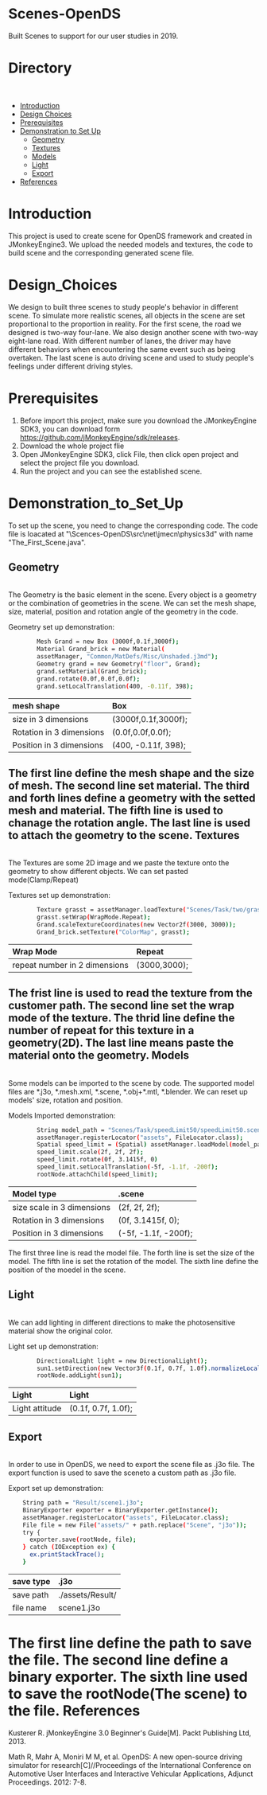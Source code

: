 # Scenes-OpenDS
Built Scenes to support for our user studies in 2019.

Directory
=========
</br>


<!--ts-->
   * [Introduction](#Introduction)
   * [Design Choices](#Design_Choices)
   * [Prerequisites](#Prerequisites)
   * [Demonstration to Set Up](#Demonstration_to_Set_Up)
      * [Geometry](#Geometry)
      * [Textures](#Textures)
      * [Models](#Models)
      * [Light](#Light)
      * [Export](#Export)
   * [References](#References)
   
<!--te-->
   
Introduction
============

This project is used to create scene for OpenDS framework and created in JMonkeyEngine3. We upload the needed models and textures, the code to build scene and the corresponding generated scene file.

Design_Choices
============

We design to built three scenes to study people's behavior in different scene. To simulate more realistic scenes, all objects in the scene are set proportional to the proportion in reality. For the first scene, the road we designed is two-way four-lane. We also design another scene with two-way eight-lane road. With different number of lanes, the driver may have different behaviors when encountering the same event such as being overtaken. The last scene is auto driving scene and used to study people's feelings under different driving styles.

Prerequisites
============

1. Before import this project, make sure you download the JMonkeyEngine SDK3, you can download form https://github.com/jMonkeyEngine/sdk/releases.
2. Download the whole project flie
3. Open JMonkeyEngine SDK3, click File, then click open project and select the project file you download.
4. Run the project and you can see the established scene.

Demonstration_to_Set_Up
========

To set up the scene, you need to change the corresponding code. The code file is loacated at "\Scences-OpenDS\src\net\jmecn\physics3d" with name "The_First_Scene.java".

Geometry
-----
<br>
The Geometry is the basic element in the scene. Every object is a geometry or the combination of geometries in the scene. We can set the mesh shape,  size, material, position and rotation angle of the geometry in the code.
<br>

Geometry set up demonstration:

```bash
        Mesh Grand = new Box (3000f,0.1f,3000f);
        Material Grand_brick = new Material(
        assetManager, "Common/MatDefs/Misc/Unshaded.j3md");	
        Geometry grand = new Geometry("floor", Grand); 
        grand.setMaterial(Grand_brick);
        grand.rotate(0.0f,0.0f,0.0f);
        grand.setLocalTranslation(400, -0.11f, 398);
```
mesh shape|	Box
:- | :-
size in 3 dimensions|	(3000f,0.1f,3000f);
Rotation in 3 dimensions	|(0.0f,0.0f,0.0f);
Position in 3 dimensions	|(400, -0.11f, 398);

The first line define the mesh shape and the size of mesh.
The second line set material.
The third and forth lines define a geometry with the setted mesh and material.
The fifth line is used to chanage the rotation angle.
The last line is used to attach the geometry to the scene.
Textures
-----
<br>
The Textures are some 2D image and we paste the texture onto the geometry to show different objects. We can set pasted mode(Clamp/Repeat)
<br>

Textures set up demonstration:

```bash
        Texture grasst = assetManager.loadTexture("Scenes/Task/two/grass.png");
        grasst.setWrap(WrapMode.Repeat);
        Grand.scaleTextureCoordinates(new Vector2f(3000, 3000));
        Grand_brick.setTexture("ColorMap", grasst);
```
Wrap Mode|	Repeat
:- | :-
repeat number in 2 dimensions|	(3000,3000);

The frist line is used to read the texture from the customer path.
The second line set the wrap mode of the texture.
The thrid line define the number of repeat for this texture in a geometry(2D).
The last line means paste the material onto the geometry.
Models
-----
<br>
Some models can be imported to the scene by code. The supported model files are *.j3o, *.mesh.xml, *.scene, *.obj+*.mtl, *.blender.
We can reset up models' size, rotation and position.
<br>

Models Imported demonstration:

```bash
        String model_path = "Scenes/Task/speedLimit50/speedLimit50.scene";
        assetManager.registerLocator("assets", FileLocator.class);
        Spatial speed_limit = (Spatial) assetManager.loadModel(model_path);
        speed_limit.scale(2f, 2f, 2f);
        speed_limit.rotate(0f, 3.1415f, 0)
        speed_limit.setLocalTranslation(-5f, -1.1f, -200f);
        rootNode.attachChild(speed_limit);
```
Model type|	.scene
:- | :-
size scale in 3 dimensions|	(2f, 2f, 2f);
Rotation in 3 dimensions	|(0f, 3.1415f, 0);
Position in 3 dimensions	|(-5f, -1.1f, -200f);

The first three line is read the model file.
The forth line is set the size of the model.
The fifth line is set the rotation of the model.
The sixth line define the position of the moedel in the scene.

Light
-----
<br>
We can add lighting in different directions to make the photosensitive material show the original color.
<br>

Light set up demonstration:

```bash
        DirectionalLight light = new DirectionalLight();                        
        sun1.setDirection(new Vector3f(0.1f, 0.7f, 1.0f).normalizeLocal());
        rootNode.addLight(sun1);
```
Light|	Light
:- | :-
Light attitude |(0.1f, 0.7f, 1.0f);


Export
-----
<br>
In order to use in OpenDS, we need to export the scene file as .j3o file. The export function is used to save the sceneto a custom path as .j3o file.
<br>

Export set up demonstration:

```bash
    String path = "Result/scene1.j3o";
    BinaryExporter exporter = BinaryExporter.getInstance();
    assetManager.registerLocator("assets", FileLocator.class);
    File file = new File("assets/" + path.replace("Scene", "j3o"));
    try {
      exporter.save(rootNode, file);
    } catch (IOException ex) {
      ex.printStackTrace();
    }
```
save type|	.j3o
:- | :-
save path|	./assets/Result/
file name	| scene1.j3o

The first line define the path to save the file.
The second line define a binary exporter.
The sixth line used to save the rootNode(The scene) to the file.
References
========

Kusterer R. jMonkeyEngine 3.0 Beginner's Guide[M]. Packt Publishing Ltd, 2013.

Math R, Mahr A, Moniri M M, et al. OpenDS: A new open-source driving simulator for research[C]//Proceedings of the International Conference on Automotive User Interfaces and Interactive Vehicular Applications, Adjunct Proceedings. 2012: 7-8.



